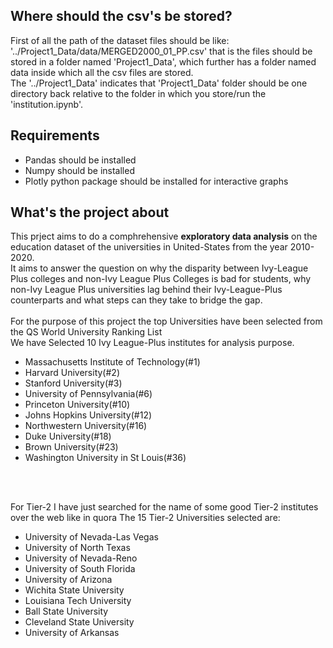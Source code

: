 <h2>Where should the csv's be stored?</h2>
First of all the path of the dataset files should be like:
'../Project1_Data/data/MERGED2000_01_PP.csv'
that is the files should be stored in a folder named 'Project1_Data', which further has a folder named data inside which all the csv files are stored.<br>
The '../Project1_Data' indicates that 'Project1_Data' folder should be one directory back relative to the folder in which you store/run the 'institution.ipynb'.

<h2>Requirements</h2>
<ul>
  <li>Pandas should be installed</li>
  <li>Numpy should be installed</li>
  <li>Plotly python package should be installed for interactive graphs</li>
</ul>

<h2>What's the project about</h2>
This prject aims to do a comphrehensive <b>exploratory data analysis</b> on the education dataset of the universities in United-States from the year 2010-2020.<br>
It aims to answer the question on why the disparity between Ivy-League Plus colleges and non-Ivy League Plus Colleges is bad for students, why non-Ivy League Plus universities lag behind their Ivy-League-Plus counterparts and what steps can they take to bridge the gap.
<br><br>
For the purpose of this project the top Universities have been selected from the QS World University Ranking List<br>
We have Selected 10 Ivy League-Plus institutes for analysis purpose.<br>
<ul>
  <li>Massachusetts Institute of Technology(#1)</li>
  <li>Harvard University(#2)</li>
  <li>Stanford University(#3)</li>
  <li>University of Pennsylvania(#6)</li>
  <li>Princeton University(#10)</li>
  <li>Johns Hopkins University(#12)</li>
  <li>Northwestern University(#16)</li>
  <li>Duke University(#18)</li>
  <li>Brown University(#23)</li>
  <li>Washington University in St Louis(#36)</li>
</ul>
<br><br>

For Tier-2 I have just searched for the name of some good Tier-2 institutes over the web like in quora
The 15 Tier-2 Universities selected are:<br>
<ul>
  <li>University of Nevada-Las Vegas</li>
  <li>University of North Texas</li>
  <li>University of Nevada-Reno</li>
  <li>University of South Florida</li>
  <li>University of Arizona</li>
  <li>Wichita State University</li>
  <li>Louisiana Tech University</li>
  <li>Ball State University</li>
  <li>Cleveland State University</li>
  <li>University of Arkansas</li>
</ul>
